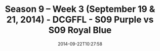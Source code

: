 ---
title: Season 9 – Week 3 (September 19 & 21, 2014) - DCGFFL - S09 Purple vs S09 Royal
  Blue
teams-score:
- team: _teams/s09-purple.md
  score: 40
- team: _teams/s09-royal-blue-these-hoes-aint-royal.md
  score: 20
mvp: 'Purple: Sean Gard / Royal: Tyler Fox'
game-ball: N/A
sportsperson: ''
season: -1
week: 0
date: '2014-09-22T10:27:58'
pageid: 1825-4466-vs-4468
---